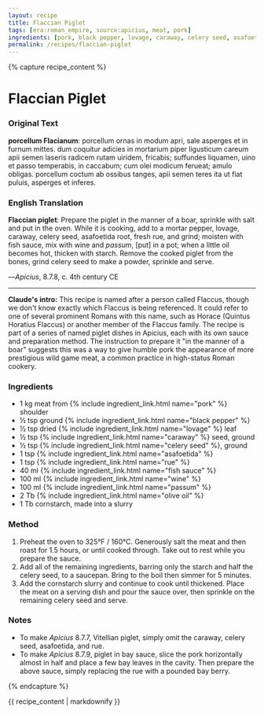 ```yaml
---
layout: recipe
title: Flaccian Piglet
tags: [era:roman_empire, source:apicius, meat, pork]
ingredients: [pork, black pepper, lovage, caraway, celery seed, asafoetida, rue, fish sauce, wine, passum, olive oil, cornstarch]
permalink: /recipes/flaccian-piglet
---
```


{% capture recipe_content %}
# Flaccian Piglet

### Original Text
**porcellum Flacianum**: porcellum ornas in modum apri, sale asperges et in furnum mittes. dum coquitur adicies in mortarium piper ligusticum careum apii semen laseris radicem rutam uiridem, fricabis; suffundes liquamen, uino et passo temperabis, in caccabum; cum olei modicum ferueat; amulo obligas. porcellum coctum ab ossibus tanges, apii semen teres ita ut fiat puluis, asperges et inferes.

### English Translation
**Flaccian piglet**: Prepare the piglet in the manner of a boar, sprinkle with salt and put in the oven. While it is cooking, add to a mortar pepper, lovage, caraway, celery seed, asafoetida root, fresh rue, and grind; moisten with fish sauce, mix with wine and *passum*, [put] in a pot; when a little oil becomes hot, thicken with starch. Remove the cooked piglet from the bones, grind celery seed to make a powder, sprinkle and serve.

—*Apicius*, 8.7.8, c. 4th century CE

___

**Claude's intro:** This recipe is named after a person called Flaccus, though we don't know exactly which Flaccus is being referenced. It could refer to one of several prominent Romans with this name, such as Horace (Quintus Horatius Flaccus) or another member of the Flaccus family. The recipe is part of a series of named piglet dishes in Apicius, each with its own sauce and preparation method. The instruction to prepare it "in the manner of a boar" suggests this was a way to give humble pork the appearance of more prestigious wild game meat, a common practice in high-status Roman cookery.

### Ingredients
- 1 kg meat from {% include ingredient_link.html name="pork" %} shoulder
- ½ tsp ground {% include ingredient_link.html name="black pepper" %}
- ½ tsp dried {% include ingredient_link.html name="lovage" %} leaf
- ½ tsp {% include ingredient_link.html name="caraway" %} seed, ground
- ½ tsp {% include ingredient_link.html name="celery seed" %}, ground
- 1 tsp {% include ingredient_link.html name="asafoetida" %}
- 1 tsp {% include ingredient_link.html name="rue" %}
- 40 ml {% include ingredient_link.html name="fish sauce" %}
- 100 ml {% include ingredient_link.html name="wine" %}
- 100 ml {% include ingredient_link.html name="passum" %}
- 2 Tb {% include ingredient_link.html name="olive oil" %}
- 1 Tb cornstarch, made into a slurry

### Method
1. Preheat the oven to 325°F / 160°C. Generously salt the meat and then roast for 1.5 hours, or until cooked through. Take out to rest while you prepare the sauce.
2. Add all of the remaining ingredients, barring only the starch and half the celery seed, to a saucepan. Bring to the boil then simmer for 5 minutes.
3. Add the cornstarch slurry and continue to cook until thickened. Place the meat on a serving dish and pour the sauce over, then sprinkle on the remaining celery seed and serve.

### Notes
- To make *Apicius* 8.7.7, Vitellian piglet, simply omit the caraway, celery seed, asafoetida, and rue.
- To make *Apicius* 8.7.9, piglet in bay sauce, slice the pork horizontally almost in half and place a few bay leaves in the cavity. Then prepare the above sauce, simply replacing the rue with a pounded bay berry.

{% endcapture %}

{{ recipe_content | markdownify }}